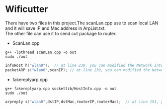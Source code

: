 # Wificutter
There have two files in this project.The scanLan.cpp use to scan local LAN and it will save IP and Mac address in ArpList.txt.    
The other file can use it to send cut package to router.    

* ScanLan.cpp
````
g++ -lpthread scanLan.cpp -o out
sudo ./out
````
````c++
infoHost h("wlan0");  // at line 239, you can modified the Network interface
packetARP s("wlan0",scanIP); // at line 239, you can modified the Network interface
````

* fakereplyarp.cpp
````
g++ fakereplyarp.cpp socketlib/HostInfo.cpp -o out
sudo ./out
````
````c++
arpreply s("wlan0",dstIP,dstMac,routerIP,routerMac);  // at line 151, you can modified the Network interface at first parameter.
````
